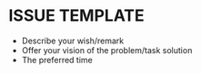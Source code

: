 # ISSUE TEMPLATE

- Describe your wish/remark
- Offer your vision of the problem/task solution
- The preferred time
